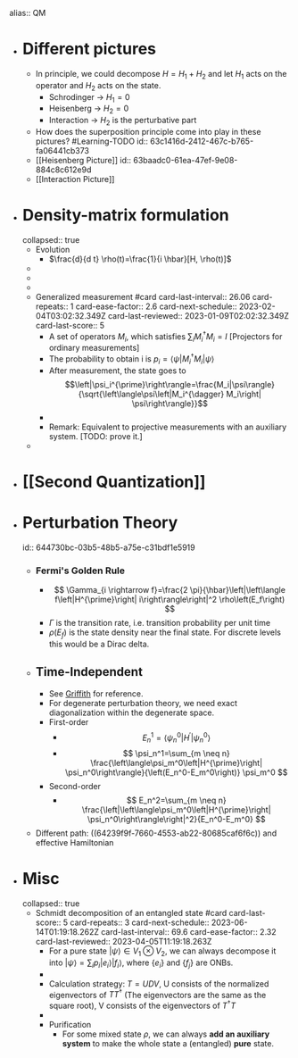 alias:: QM

- # Different pictures
	- In principle, we could decompose $H=H_1+H_2$ and let $H_1$ acts on the operator and $H_2$ acts on the state.
		- Schrodinger -> $H_1=0$
		- Heisenberg -> $H_2=0$
		- Interaction -> $H_2$ is the perturbative part
	- How does the superposition principle come into play in these pictures? #Learning-TODO
	  id:: 63c1416d-2412-467c-b765-fa06441cb373
	- [[Heisenberg Picture]]
	  id:: 63baadc0-61ea-47ef-9e08-884c8c612e9d
	- [[Interaction Picture]]
- # Density-matrix formulation
  collapsed:: true
	- Evolution
		- $\frac{d}{d t} \rho(t)=\frac{1}{i \hbar}[H, \rho(t)]$
	-
	-
	-
	- Generalized measurement #card
	  card-last-interval:: 26.06
	  card-repeats:: 1
	  card-ease-factor:: 2.6
	  card-next-schedule:: 2023-02-04T03:02:32.349Z
	  card-last-reviewed:: 2023-01-09T02:02:32.349Z
	  card-last-score:: 5
		- A set of operators $M_i$, which satisfies $\sum_iM_i^\dag M_i=I$ [Projectors for ordinary measurements]
		- The probability to obtain i is $p_i=\left\langle\psi\left|M_i^{\dagger} M_i\right| \psi\right\rangle$
		- After measurement, the state goes to $$\left|\psi_i^{\prime}\right\rangle=\frac{M_i|\psi\rangle}{\sqrt{\left\langle\psi\left|M_i^{\dagger} M_i\right| \psi\right\rangle}}$$
		-
		- Remark: Equivalent to projective measurements with an auxiliary system. [TODO: prove it.]
	-
- # [[Second Quantization]]
- # Perturbation Theory
  id:: 644730bc-03b5-48b5-a75e-c31bdf1e5919
	- ### Fermi's Golden Rule
		- $$
		  \Gamma_{i \rightarrow f}=\frac{2 \pi}{\hbar}\left|\left\langle f\left|H^{\prime}\right| i\right\rangle\right|^2 \rho\left(E_f\right)
		  $$
		- $\Gamma$ is the transition rate, i.e. transition probability per unit time
		- $\rho(E_f)$ is the state density near the final state. For discrete levels this would be a Dirac delta.
	- ## Time-Independent
		- See [Griffith](((64473628-1f5e-4716-ae6b-39422002886f))) for reference.
		- For degenerate perturbation theory, we need exact diagonalization within the degenerate space.
		- First-order
			- $$E_n^1=\left\langle\psi_n^0\left|H^{\prime}\right| \psi_n^0\right\rangle$$
			- $$
			  \psi_n^1=\sum_{m \neq n} \frac{\left\langle\psi_m^0\left|H^{\prime}\right| \psi_n^0\right\rangle}{\left(E_n^0-E_m^0\right)} \psi_m^0
			  $$
		- Second-order
			- $$
			  E_n^2=\sum_{m \neq n} \frac{\left|\left\langle\psi_m^0\left|H^{\prime}\right| \psi_n^0\right\rangle\right|^2}{E_n^0-E_m^0}
			  $$
	- Different path: ((64239f9f-7660-4553-ab22-80685caf6f6c)) and effective Hamiltonian
- # Misc
  collapsed:: true
	- Schmidt decomposition of an entangled state #card
	  card-last-score:: 5
	  card-repeats:: 3
	  card-next-schedule:: 2023-06-14T01:19:18.262Z
	  card-last-interval:: 69.6
	  card-ease-factor:: 2.32
	  card-last-reviewed:: 2023-04-05T11:19:18.263Z
		- For a pure state $|\psi\rangle\in V_1\otimes V_2$, we can always decompose it into $|\psi\rangle=\sum_ip_i|e_i\rangle| f_i\rangle$, where $\{e_i\}$ and $\{f_j\}$ are ONBs.
		-
		- Calculation strategy: $T=UDV$, U consists of the normalized eigenvectors of ${T T^\dag}$ (The eigenvectors are the same as the square root), V consists of the eigenvectors of ${T^\dag T}$
		-
		- Purification
			- For some mixed state $\rho$, we can always **add an auxiliary system** to make the whole state a (entangled) **pure** state.